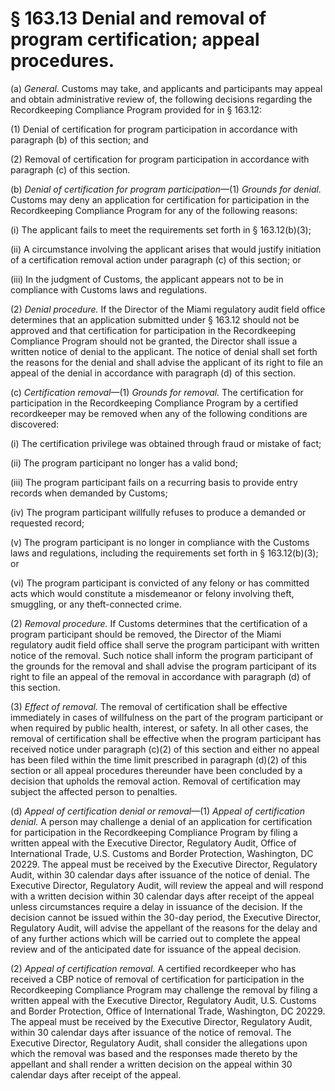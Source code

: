 # § 163.13   Denial and removal of program certification; appeal procedures.

(a) *General.* Customs may take, and applicants and participants may appeal and obtain administrative review of, the following decisions regarding the Recordkeeping Compliance Program provided for in § 163.12:


(1) Denial of certification for program participation in accordance with paragraph (b) of this section; and


(2) Removal of certification for program participation in accordance with paragraph (c) of this section.


(b) *Denial of certification for program participation*—(1) *Grounds for denial.* Customs may deny an application for certification for participation in the Recordkeeping Compliance Program for any of the following reasons:


(i) The applicant fails to meet the requirements set forth in § 163.12(b)(3);


(ii) A circumstance involving the applicant arises that would justify initiation of a certification removal action under paragraph (c) of this section; or


(iii) In the judgment of Customs, the applicant appears not to be in compliance with Customs laws and regulations.


(2) *Denial procedure.* If the Director of the Miami regulatory audit field office determines that an application submitted under § 163.12 should not be approved and that certification for participation in the Recordkeeping Compliance Program should not be granted, the Director shall issue a written notice of denial to the applicant. The notice of denial shall set forth the reasons for the denial and shall advise the applicant of its right to file an appeal of the denial in accordance with paragraph (d) of this section.


(c) *Certification removal*—(1) *Grounds for removal.* The certification for participation in the Recordkeeping Compliance Program by a certified recordkeeper may be removed when any of the following conditions are discovered:


(i) The certification privilege was obtained through fraud or mistake of fact;


(ii) The program participant no longer has a valid bond;


(iii) The program participant fails on a recurring basis to provide entry records when demanded by Customs;


(iv) The program participant willfully refuses to produce a demanded or requested record;


(v) The program participant is no longer in compliance with the Customs laws and regulations, including the requirements set forth in § 163.12(b)(3); or


(vi) The program participant is convicted of any felony or has committed acts which would constitute a misdemeanor or felony involving theft, smuggling, or any theft-connected crime.


(2) *Removal procedure.* If Customs determines that the certification of a program participant should be removed, the Director of the Miami regulatory audit field office shall serve the program participant with written notice of the removal. Such notice shall inform the program participant of the grounds for the removal and shall advise the program participant of its right to file an appeal of the removal in accordance with paragraph (d) of this section.


(3) *Effect of removal.* The removal of certification shall be effective immediately in cases of willfulness on the part of the program participant or when required by public health, interest, or safety. In all other cases, the removal of certification shall be effective when the program participant has received notice under paragraph (c)(2) of this section and either no appeal has been filed within the time limit prescribed in paragraph (d)(2) of this section or all appeal procedures thereunder have been concluded by a decision that upholds the removal action. Removal of certification may subject the affected person to penalties.


(d) *Appeal of certification denial or removal*—(1) *Appeal of certification denial.* A person may challenge a denial of an application for certification for participation in the Recordkeeping Compliance Program by filing a written appeal with the Executive Director, Regulatory Audit, Office of International Trade, U.S. Customs and Border Protection, Washington, DC 20229. The appeal must be received by the Executive Director, Regulatory Audit, within 30 calendar days after issuance of the notice of denial. The Executive Director, Regulatory Audit, will review the appeal and will respond with a written decision within 30 calendar days after receipt of the appeal unless circumstances require a delay in issuance of the decision. If the decision cannot be issued within the 30-day period, the Executive Director, Regulatory Audit, will advise the appellant of the reasons for the delay and of any further actions which will be carried out to complete the appeal review and of the anticipated date for issuance of the appeal decision.


(2) *Appeal of certification removal.* A certified recordkeeper who has received a CBP notice of removal of certification for participation in the Recordkeeping Compliance Program may challenge the removal by filing a written appeal with the Executive Director, Regulatory Audit, U.S. Customs and Border Protection, Office of International Trade, Washington, DC 20229. The appeal must be received by the Executive Director, Regulatory Audit, within 30 calendar days after issuance of the notice of removal. The Executive Director, Regulatory Audit, shall consider the allegations upon which the removal was based and the responses made thereto by the appellant and shall render a written decision on the appeal within 30 calendar days after receipt of the appeal.




